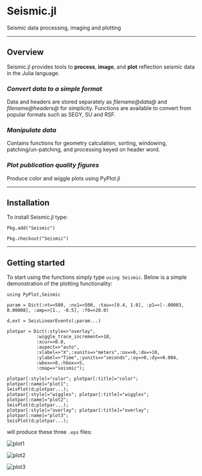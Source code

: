 
<a id='Seismic.jl-1'></a>

# Seismic.jl


Seismic data processing, imaging and plotting


---


<a id='Overview-1'></a>

## Overview


Seismic.jl provides tools to **process**, **image**, and **plot** reflection seismic data in the Julia language.


<a id='_Convert-data-to-a-simple-format_-1'></a>

### _Convert data to a simple format_


Data and headers are stored separately as _filename@data@_ and _filename@headers@_ for  simplicity. Functions are available to convert from popular formats such as SEGY, SU and RSF.


<a id='_Manipulate-data_-1'></a>

### _Manipulate data_


Contains functions for geometry calculation, sorting, windowing, patching/un-patching, and processing keyed on header word.


<a id='_Plot-publication-quality-figures_-1'></a>

### _Plot publication quality figures_


Produce color and wiggle plots using PyPlot.jl


---


<a id='Installation-1'></a>

## Installation


To install Seismic.jl type:


```no-highlight
Pkg.add("Seismic")
```


```no-highlight
Pkg.checkout("Seismic")
```


---


<a id='Getting-started-1'></a>

## Getting started


To start using the functions simply type `using Seismic`. Below is a simple demonstration of the plotting functionality: 


```no-highlight
using PyPlot,Seismic

param = Dict(:nt=>500, :nx1=>500, :tau=>[0.4, 1.0], :p1=>[-.00003, 0.00008], :amp=>[1., -0.5], :f0=>20.0)

d,ext = SeisLinearEvents(;param...)

plotpar = Dict(:style=>"overlay",
           :wiggle_trace_increment=>10,
           :xcur=>0.8,
           :aspect=>"auto",
           :xlabel=>"X",:xunits=>"meters",:ox=>0,:dx=>10,
           :ylabel=>"Time",:yunits=>"seconds",:oy=>0,:dy=>0.004,
           :wbox=>8,:hbox=>5,
           :cmap=>"seismic");

plotpar[:style]="color"; plotpar[:title]="color"; plotpar[:name]="plot1"; 
SeisPlot(d;plotpar...);
plotpar[:style]="wiggles"; plotpar[:title]="wiggles"; plotpar[:name]="plot2"; 
SeisPlot(d;plotpar...);
plotpar[:style]="overlay"; plotpar[:title]="overlay"; plotpar[:name]="plot3"; 
SeisPlot(d;plotpar...);
```


will produce these three `.eps` files:


![plot1](http://www.ualberta.ca/~kstanton/files/plot1.png "color")


![plot2](http://www.ualberta.ca/~kstanton/files/plot2.png "wiggles")


![plot3](http://www.ualberta.ca/~kstanton/files/plot3.png "overlay")


